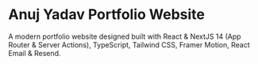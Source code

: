 # Anuj Yadav Portfolio Website
A modern portfolio website designed built with React &amp; NextJS 14 (App Router &amp; Server Actions), TypeScript, Tailwind CSS, Framer Motion, React Email &amp; Resend.
